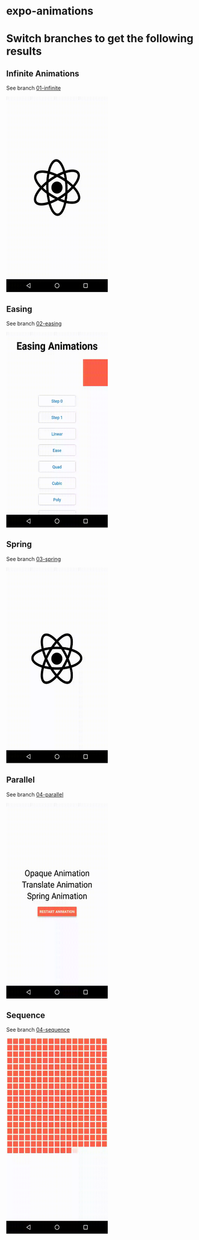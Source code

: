 # expo-animations

# Switch branches to get the following results

## Infinite Animations

See branch [01-infinite](../../tree/01-infinite-animations)

<img src="./infinite.gif" alt="Infinite Animations" width="270" height="520" />

## Easing

See branch [02-easing](../../tree/02-easing)

<img src="./easing.gif" alt="Easing Animations" width="270" height="520" />

## Spring

See branch [03-spring](../../tree/03-spring)

<img src="./spring.gif" alt="Spring Animations" width="270" height="520" />

## Parallel

See branch [04-parallel](../../tree/04-parallel)

<img src="./parallel.gif" alt="Parallel Animations" width="270" height="520" />

## Sequence

See branch [04-sequence](../../tree/04-sequence)

<img src="./sequence.gif" alt="Sequence Animations" width="270" height="520" />
